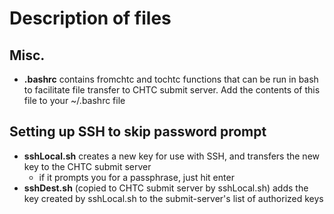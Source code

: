 # Description of files
## Misc.
* **.bashrc** contains fromchtc and tochtc functions that can be run in bash to facilitate file transfer to CHTC submit server. Add the contents of this file to your ~/.bashrc file

## Setting up SSH to skip password prompt
* **sshLocal.sh** creates a new key for use with SSH, and transfers the new key to the CHTC submit server
	* if it prompts you for a passphrase, just hit enter 
* **sshDest.sh** (copied to CHTC submit server by sshLocal.sh) adds the key created by sshLocal.sh to the submit-server's list of authorized keys
